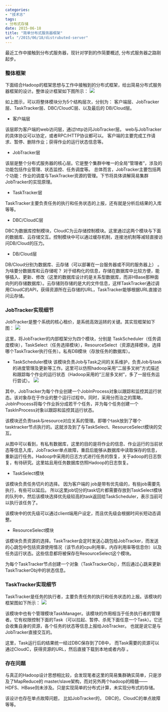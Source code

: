 ```yaml
---
categories:
- "技术志"
tags:
- 分布式存储
date: 2015-06-18
title: "简单分布式服务器框架"
url: "/2015/06/18/distrubuted-server"
---
```


最近工作中接触到分布式服务器，现针对学到的作简要概述, 分布式服务器之路刚起步。
<!--more-->

### 整体框架
下面结合Hadoop的框架思想与工作中接触到的分布式框架，给出简易分布式服务器框架的设计。整体设计框架如下图所示：
![](../../../../pic/2015/2015-06-18-distrubuted-server-1.png)

如上图示，可以将整体模块分为5个结构层次，分别为： 客户端层、JobTracker层、TaskTracker层、DBC/CloudC层、以及最后的 DB/Cloud层。

* 客户端层

该层即为客户端的web访问层，通过http访问JobTracker层。 web与JobTracker的具体协议可以协定，或者RPC/HTTP协议都可以。
客户端的主要完成工作请求、暂停、删除作业；获得作业的运行状态信息等。

* JobTracker层

该层是整个分布式服务器的核心层。它是整个集群中唯一的全局“管理者”，涉及的功能包括作业管理、状态监控、任务调度等。 总体而言，JobTracker主要包括两个功能：作业的调度与TaskTracker资源的管理。下节将具体讲解简易集群JobTracker的实现原理。

* TaskTracker层

TaskTracker主要负责任务的执行和任务状态的上报，还有就是分析后结果的入库等等。

* DBC/CloudC层

DBC为数据库控制模块，CloudC为云存储控制模块。这里通过这两个模块与下面的数据库、云存储交互。控制模块中可以通过缓存机制，连接池机制等减轻直接访问DB/Cloud的压力。

* DB/Cloud层

DB/Cloud分别为数据库、云存储（可以部署在一台服务器或不同的服务器上） 。为啥要分数据库和云存储呢？ 对于结构化的信息，存储在数据库中比较方便，能够插入、更新、修改（这里的数据库设计的是关系型数据库，而非HBase那种面向列的存储数据库）。云存储则存储的是大的文件信息，这样TaskTracker通过调用CloudC的API，获得资源所在云存储的URL，TaskTracker能够根据URL直接访问云存储。

### JobTracker实现细节
JobTracker是整个系统的核心租价，是系统高效运转的关键。其实现框架如下图：
![](../../../../pic/2015/2015-06-18-distrubuted-server-2.png)

这里，将JobTracker的内部框架分为四个模块，分别是 TaskScheduler（任务调度模块），TaskSelect（任务选择模块），ResourceSelect（资源选择模块，选择哪个TaskTracker执行任务）。私有DB模块（存放任务的数据库）。

* TaskScheduler模块
该模块负责Job与Task之间的关系维护，负责Job与task的进度管理及更新等工作。这里可以仿照hadoop采用“二层多叉树”方式描述和跟踪每个作业的运行状态（Hadoop采用的“三层多叉树”，多了一层任务运行尝试）。
![](../../../../pic/2015/2015-06-18-distrubuted-server-3.png)

其中，JobTracker为每个作业创建一个JobInProcess对象以跟踪和监控其运行状态。该对象存在于作业的整个运行过程中。同时，采用分而治之的策略，JobInProcess将每个作业拆分成若干个任务，并为每个任务创建一个TaskInProcess对象以跟踪和监控其运行状态。

该模块还负责task与resource对应关系的管理。即哪个task放到了哪个tasktracker节点执行的。这就涉及到了与TaskSelect、ResourceSelect模块的交互。
        
从图中可以看到，有私有数据库，这里的目的是将作业的信息、作业运行的当前状态等信息入库，JobTracker单点故障，重启后能够从数据库中读取保存的信息，重新运行任务。Hadoop中采用的日志方式进行任务的恢复，关于adoop的日志恢复，有待研究。这里姑且用任务数据库仿照Hadoop的日志恢复。

* TaskSelect模块

该模块负责任务切片的选择。 因为客户端的 job是带有优先级的，有些job需要先执行，有些可以延后。 所以这里job切分的task切片都需要存放到TaskSelect模块的队列中，然后该模块选择优先级较高的task返回给TaskScheduler，表示当前可以执行该任务了。
        
该模块中的优先级可以通过client端用户设定，而且优先级会根据时间长短动态调整。

* ResourceSelect模块

该模块负责资源的选择。TaskTracker会定时发送心跳包给JobTracker，而发送的心跳包中包括资源使用情况（该节点的cpu利用率，内存利用率等信息你）以及任务运行状态。这些信息都将被保存在ResourceSelect这个模块。 

为每个TaskTracker节点创建一个对象（TaskTrackerObj），然后通过心跳来更新TaskTrackerObj中的状态信息。

### TaskTracker实现细节
TaskTracker是任务的执行者，主要负责任务的执行和任务状态的上报。该模块的框架图如下所示：
![](../../../../pic/2015/2015-06-18-distrubuted-server-4.png)

该模块中也有个管理模块TaskManager。该模块的作用相当于任务执行者的管理者。它有权限控制下面的Task（可以拉起、暂停、杀死下面任意一个Task）。它还会收集自身的资源，各个任务的状态等信息上报给JobTracker。 也就是说它是与JobTracker直接交互的。

这里，Task运行后的结果统一经过DBC保存到了DB中， 而Task需要的资源可以通过CloudC，获得资源的URL，然后直接下载到本地或者内存 。

### 存在问题
与真正的Hadoop设计思想相比较，会发现笔者这里的简易集群确实简单，只是涉及了MapReduce的 master/slave架构，而对另外两个hadoop的精髓——HDFS、HBase则未涉及。只是实现简单的分布式计算，未实现分布式的存储。 

该设计也存在单点故障问题， 比如JobTracker的， DBC的，CloudC的单点故障等等。

